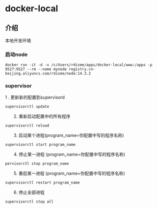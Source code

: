 # docker-local

## 介绍

本地开发环境



### 启动node

```
docker run -it -d -v /c/Users/rdisme/apps/docker-local/www:/apps -p 9527:9527 --rm --name mynode registry.cn-beijing.aliyuncs.com/rdisme/node:14.3.2
```



### supervisor

1 . 更新新的配置到supervisord

```
supervisorctl update
```

　　2. 重新启动配置中的所有程序

```
supervisorctl reload
```

　　3. 启动某个进程(program_name=你配置中写的程序名称)

```
supervisorctl start program_name
```

　　4. 停止某一进程 (program_name=你配置中写的程序名称)

```
pervisorctl stop program_name
```

　　5. 重启某一进程 (program_name=你配置中写的程序名称)

```
supervisorctl restart program_name
```

　　6. 停止全部进程

```
supervisorctl stop all
```